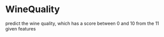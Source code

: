 # WineQuality
predict the wine quality, which has a score between 0 and 10 from the 11 given features
